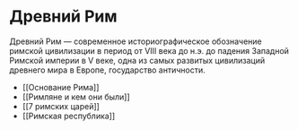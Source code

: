 # Древний Рим

Древний Рим — современное историографическое обозначение римской цивилизации в период от VIII века до н.э. до падения Западной Римской империи в V веке, одна из самых развитых цивилизаций древнего мира в Европе, государство античности.

- [[Основание Рима]]
- [[Римляне и кем они были]]
- [[7 римских царей]]
- [[Римская республика]]